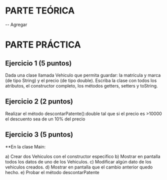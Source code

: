 # PARTE TEÓRICA
-- Agregar

# PARTE PRÁCTICA

## Ejercicio 1 (5 puntos)

Dada una clase llamada Vehiculo que permita guardar: la matrícula y marca (de tipo String) y el precio (de tipo double). Escriba la clase con todos los atributos, el constructor completo, los métodos getters, setters y toString.


## Ejercicio 2 (2 puntos)

Realizar el método descontarPatente():double tal que si el precio es >10000 el descuento sea de un 10% del precio


## Ejercicio 3 (5 puntos)

**En la clase Main: 

a)  Crear dos Vehiculos con el constructor especifico
b) Mostrar en pantalla todos los datos de uno de los Vehiculos.
c) Modificar algún dato de los vehiculos creados.
d) Mostrar en pantalla que el cambio anterior  quedo hecho.
e) Probar el método descontarPatente 

